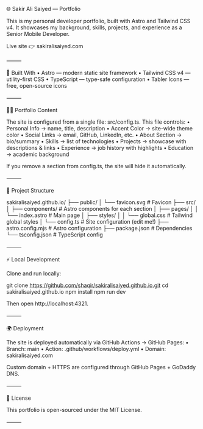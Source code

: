 🌐 Sakir Ali Saiyed — Portfolio

This is my personal developer portfolio, built with Astro and Tailwind CSS v4.
It showcases my background, skills, projects, and experience as a Senior Mobile Developer.

Live site 👉 sakiralisaiyed.com

⸻

🚀 Built With
	•	Astro — modern static site framework
	•	Tailwind CSS v4 — utility-first CSS
	•	TypeScript — type-safe configuration
	•	Tabler Icons — free, open-source icons

⸻

🧑‍💻 Portfolio Content

The site is configured from a single file: src/config.ts.
This file controls:
	•	Personal Info → name, title, description
	•	Accent Color → site-wide theme color
	•	Social Links → email, GitHub, LinkedIn, etc.
	•	About Section → bio/summary
	•	Skills → list of technologies
	•	Projects → showcase with descriptions & links
	•	Experience → job history with highlights
	•	Education → academic background

If you remove a section from config.ts, the site will hide it automatically.

⸻

📂 Project Structure

sakiralisaiyed.github.io/
├── public/
│   └── favicon.svg          # Favicon
├── src/
│   ├── components/          # Astro components for each section
│   ├── pages/
│   │   └── index.astro      # Main page
│   ├── styles/
│   │   └── global.css       # Tailwind global styles
│   └── config.ts            # Site configuration (edit me!)
├── astro.config.mjs         # Astro configuration
├── package.json             # Dependencies
└── tsconfig.json            # TypeScript config


⸻

⚡ Local Development

Clone and run locally:

git clone https://github.com/shaqir/sakiralisaiyed.github.io.git
cd sakiralisaiyed.github.io
npm install
npm run dev

Then open http://localhost:4321.

⸻

🌍 Deployment

The site is deployed automatically via GitHub Actions → GitHub Pages:
	•	Branch: main
	•	Action: .github/workflows/deploy.yml
	•	Domain: sakiralisaiyed.com

Custom domain + HTTPS are configured through GitHub Pages + GoDaddy DNS.

⸻

📜 License

This portfolio is open-sourced under the MIT License.

⸻
